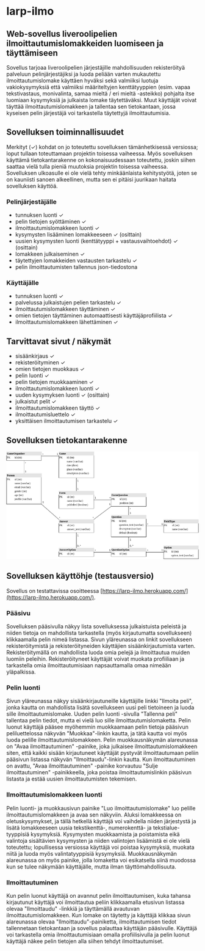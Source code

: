 # larp-ilmo

## Web-sovellus liveroolipelien ilmoittautumislomakkeiden luomiseen ja täyttämiseen

Sovellus tarjoaa liveroolipelien järjestäjille mahdollisuuden rekisteröityä palveluun pelinjärjestäjiksi ja luoda peliään varten mukautettu ilmoittautumislomake käyttäen hyväksi sekä valmiiksi luotuja vakiokysymyksiä että valmiiksi määriteltyjen kenttätyyppien (esim. vapaa tekstivastaus, monivalinta, samaa mieltä / eri mieltä -asteikko) pohjalta itse luomiaan kysymyksiä ja julkaista lomake täytettäväksi. Muut käyttäjät voivat täyttää ilmoittautumislomakkeen ja tallentaa sen tietokantaan, jossa kyseisen pelin järjestäjä voi tarkastella täytettyjä ilmoittautumisia.

## Sovelluksen toiminnallisuudet

Merkityt (&#x2713;) kohdat on jo toteutettu sovelluksen tämänhetkisessä versiossa; loput tullaan toteuttamaan projektin toisessa vaiheessa. Myös sovelluksen käyttämä tietokantarakenne on kokonaisuudessaan toteutettu, joskin siihen saattaa vielä tulla pieniä muutoksia projektin toisessa vaiheessa. Sovelluksen ulkoasulle ei ole vielä tehty minkäänlaista kehitystyötä, joten se on kauniisti sanoen alkeellinen, mutta sen ei pitäisi juurikaan haitata sovelluksen käyttöä.

### Pelinjärjestäjälle

- tunnuksen luonti &#x2713;
- pelin tietojen syöttäminen &#x2713;
- ilmoittautumislomakkeen luonti &#x2713;
- kysymysten lisääminen lomakkeeseen &#x2713; (osittain)
- uusien kysymysten luonti (kenttätyyppi + vastausvaihtoehdot) &#x2713; (osittain)
- lomakkeen julkaiseminen &#x2713;
- täytettyjen lomakkeiden vastausten tarkastelu &#x2713;
- pelin ilmoittautumisten tallennus json-tiedostona

### Käyttäjälle
- tunnuksen luonti &#x2713;
- palvelussa julkaistujen pelien tarkastelu &#x2713;
- ilmoittautumislomakkeen täyttäminen &#x2713; 
- omien tietojen täyttäminen automaattisesti käyttäjäprofiilista &#x2713;
- ilmoittautumislomakkeen lähettäminen &#x2713;

## Tarvittavat sivut / näkymät
- sisäänkirjaus &#x2713;
- rekisteröityminen &#x2713;
- omien tietojen muokkaus &#x2713;
- pelin luonti &#x2713;
- pelin tietojen muokkaaminen &#x2713;
- ilmoittautumislomakkeen luonti &#x2713;
- uuden kysymyksen luonti &#x2713; (osittain)
- julkaistut pelit &#x2713;
- ilmoittautumislomakkeen täyttö &#x2713;
- ilmoittautumisluettelo &#x2713;
- yksittäisen ilmoittautumisen tarkastelu &#x2713;

## Sovelluksen tietokantarakenne
![Database diagram](https://github.com/vmarttil/larp-ilmo/blob/main/images/larp-ilmo_2.png)

## Sovelluksen käyttöhje (testausversio)

Sovellus on testattavissa osoitteessa [https://larp-ilmo.herokuapp.com/](https://larp-ilmo.herokuapp.com/).

### Pääsivu

Sovelluksen pääsivulla näkyy lista sovelluksessa julkaistuista peleistä ja niiden tietoja on mahdollista
tarkastella (myös kirjautumatta sovellukseen) klikkaamalla pelin nimeä listassa. Sivun yläreunassa on linkit 
sovellukseen rekisteröitymistä ja rekisteröityneiden käyttäjien sisäänkirjautumista varten. Rekisteröitymällä
on mahdollista luoda omia pelejä ja ilmoittautua muiden luomiin peleihin. Rekisteröityneet käyttäjät voivat 
muokata profiiliaan ja tarkastella omia ilmoittautumisiaan napsauttamalla omaa nimeään yläpalkissa.

### Pelin luonti

Sivun yläreunassa näkyy sisäänkirjautuneille käyttäjille linkki "Ilmoita peli", jonka kautta on mahdollista lisätä
sovellukseen uusi peli tietoineen ja luoda sille ilmoittautumislomake. Uuden pelin luonti -sivulla "Tallenna peli" 
tallentaa pelin tiedot, mutta ei vielä luo sille ilmoittautumislomaketta. Pelin luonut käyttäjä pääsee myöhemmin 
muokkaamaan pelin tietoja pääsivun peliluettelossa näkyvän "Muokkaa"-linkin kautta, ja tätä kautta voi myös luoda 
pelille ilmoittautumislomakkeen. Pelin muokkausnäkymän alareunassa on "Avaa ilmoittautuminen" -painike, joka 
julkaisee ilmoittautumislomakkeen siten, että kaikki sisään kirjautuneet käyttäjät pystyvät ilmoittautumaan 
peliin pääsivun listassa näkyvän "Ilmoittaudu"-linkin kautta. Kun ilmoittautuminen on avattu, "Avaa ilmoittautuminen" 
-painike korvautuu "Sulje ilmoittautuminen" -painikkeella, joka poistaa ilmoittautumislinkin pääsivun listasta ja 
estää uusien ilmoittautumisten tekemisen.

### Ilmoittautumislomakkeen luonti

Pelin luonti- ja muokkausivun painike "Luo ilmoittautumislomake" luo pelille ilmoittautumislomakkeen ja avaa sen
näkyviin. Aluksi lomakkeessa on oletuskysymykset, ja tällä hetkellä käyttäjä voi vaihdella niiden järjestystä ja 
lisätä lomakkeeseen uusia tekstikenttä-, numerokenttä- ja tekstialue-tyyppisiä kysymyksiä. Kysymysten muokkaamista 
ja poistamista eikä valintoja sisältävien kysymysten ja niiden valintojen lisäämistä ei ole vielä toteutettu; 
lopullisessa versiossa käyttäjä voi poistaa kysymyksiä, muokata niitä ja luoda myös valintatyyppisiä kysymyksiä. 
 Muokkausnäkymän alareunassa on myös painike, jolla lomaketta voi esikatsella 
siinä muodossa kun se tulee näkymään käyttäjälle, mutta ilman täyttömahdollisuuta.

### Ilmoittautuminen

Kun pelin luonut käyttäjä on avannut pelin ilmoittautumisen, kuka tahansa kirjautunut käyttäjä voi ilmoittautua peliin 
klikkaamalla etusivun listassa olevaa "Ilmoittaudu" -linkkiä ja täyttämällä avautuvan ilmoittautumislomakkeen. Kun lomake 
on täytetty ja käyttäjä klikkaa sivun alareunassa olevaa "Ilmoittaudu"-painiketta, ilmoittautumisen tiedot tallennetaan 
tietokantaan ja sovellus palauttaa käyttäjän pääsivulle. Käyttäjä voi tarkastella omia ilmoittautumisiaan omalla profiilisivulla
ja pelin luonut käyttäjä näkee pelin tietojen alla siihen tehdyt ilmoittautumiset.


